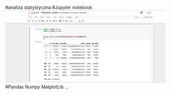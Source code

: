 #analiza statystyczna 
#Jupyter notebook <support VS code>
![jupyter](jupyter_note.png)
#Pandas Numpy MatplotLib ...